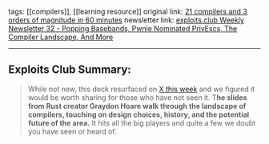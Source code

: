 tags:  [[compilers]], [[learning resource]]
original link: [21 compilers and 3 orders of magnitude in 60 minutes](http://venge.net/graydon/talks/CompilerTalk-2019.pdf?ref=blog.exploits.club) 
newsletter link: [exploits.club Weekly Newsletter 32 - Popping Basebands, Pwnie Nominated PrivEscs, The Compiler Landscape, And More](https://blog.exploits.club/exploits-club-weekly-newsletter-32-2/)

---
## Exploits Club Summary:
>  While not new, this deck resurfaced on [X this week](https://x.com/ludwigABAP/status/1816573133350137930?ref=blog.exploits.club) and we figured it would be worth sharing for those who have not seen it. T**he slides from Rust creator Graydon Hoare walk through the landscape of compilers, touching on design choices, history, and the potential future of the area.** It hits all the big players and quite a few we doubt you have seen or heard of.